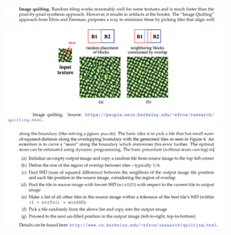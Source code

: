 ![Question 1](https://github.com/ykamoji/image-quilting/blob/main/img_refs/question_1.png?raw=true)
![Question 2](https://github.com/ykamoji/image-quilting/blob/main/img_refs/question_2.png?raw=true)